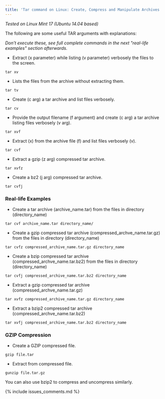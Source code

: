 ```yaml
---
title: 'Tar command on Linux: Create, Compress and Manipulate Archives'
---
```


_Tested on Linux Mint 17 (Ubuntu 14.04 based)_

The following are some useful TAR arguments with explanations: 

_Don't execute these, see full complete commands in the next "real-life
examples" section afterwards._

* Extract (x parameter) while listing (v parameter) verbosely the files to the 
screen.

`tar xv`

* Lists the files from the archive without extracting them.

`tar tv`

* Create (c arg) a tar archive and list files verbosely.

`tar cv`

* Provide the output filename (f argument) and create (c arg) a tar archive listing 
files verbosely (v arg).

`tar xvf`

* Extract (x) from the archive file (f) and list files verbosely (v).

`tar cvf`

* Extract a gzip (z arg) compressed tar archive.

`tar xvfz`

* Create a bz2 (j arg) compressed tar archive.

`tar cvfj`

### Real-life Examples

* Create a tar archive (archive\_name.tar) from the files in directory (directory\_name)

`tar cvf archive_name.tar directory_name/`

* Create a gzip compressed tar archive (compressed\_archve\_name.tar.gz) from the 
files in directory (directory\_name)

`tar cvfz compressed_archive_name.tar.gz directory_name`

* Create a bzip compressed tar archive (compressed\_archve\_name.tar.bz2) from the 
files in directory (directory\_name)

`tar cvfj compressed_archive_name.tar.bz2 directory_name`
 
* Extract a gzip compressed tar archive (compressed\_archve\_name.tar.gz)

`tar xvfz compressed_archive_name.tar.gz directory_name`

* Extract a bzip2 compressed tar archive (compressed\_archve\_name.tar.bz2)

`tar xvfj compressed_archive_name.tar.bz2 directory_name`
 
### GZIP Compression

* Create a GZIP compressed file.

`gzip file.tar`

* Extract from compressed file.

`gunzip file.tar.gz`

You can also use bzip2 to compress and uncompress similarly.

{% include issues_comments.md %}
